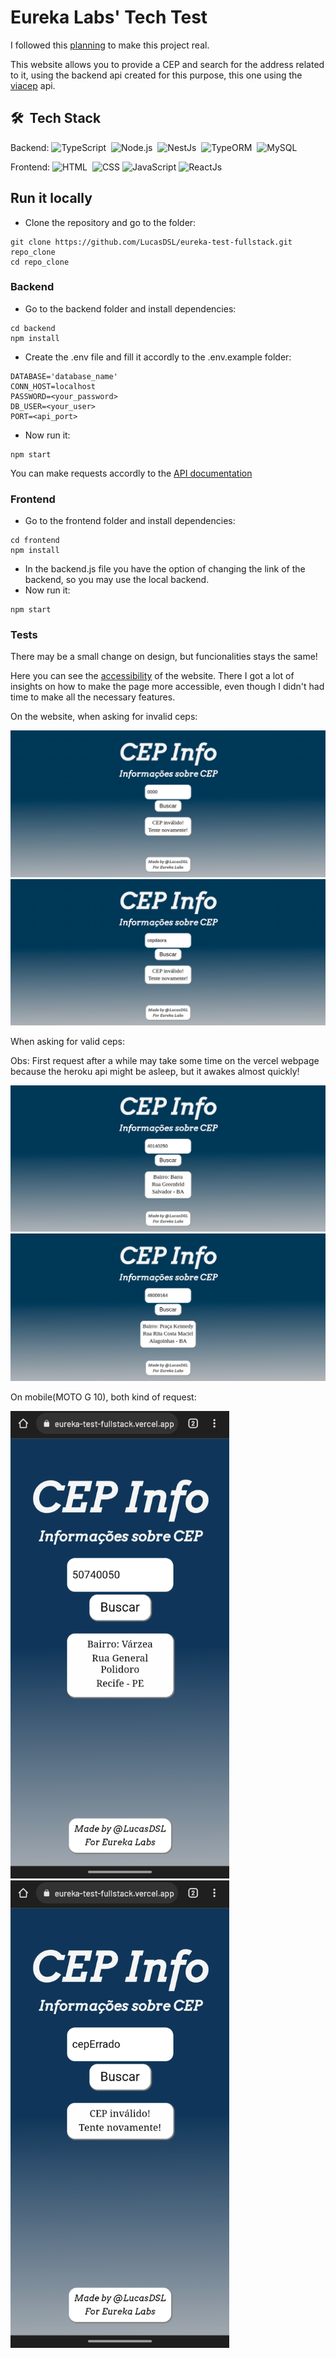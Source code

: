 # Eureka Labs' Tech Test 

I followed this [planning](https://scientific-iridium-246.notion.site/Planning-for-Eureka-s-tech-test-99fe7b24d3a345a1a3bd4f370d7613b2) to make this project real.

This website allows you to provide a CEP and search for the address related to it, using the backend api created for this purpose, this one using the [viacep](https://viacep.com.br/) api.

## 🛠 &nbsp;Tech Stack
Backend: ![TypeScript](https://img.shields.io/badge/-TypeScript-05122A?style=flat&logo=typescript)&nbsp;
![Node.js](https://img.shields.io/badge/-NodeJs-05122A?style=flat&logo=node.js)&nbsp;
![NestJs](https://img.shields.io/badge/-NestJs-05122A?style=flat&logo=nestjs)&nbsp;
![TypeORM](https://img.shields.io/badge/-TypeORM-05122A?style=flat&logo=typeorm)&nbsp;
![MySQL](https://img.shields.io/badge/-MySQL-05122A?style=flat&logo=mysql)&nbsp;

Frontend: ![HTML](https://img.shields.io/badge/-HTML-05122A?style=flat&logo=HTML5)&nbsp;
![CSS](https://img.shields.io/badge/-CSS-05122A?style=flat&logo=CSS3&logoColor=1572B6)&nbsp;![JavaScript](https://img.shields.io/badge/-JavaScript-05122A?style=flat&logo=javascript)&nbsp;![ReactJs](https://img.shields.io/badge/-React-05122A?style=flat&logo=react)&nbsp;

## Run it locally
- Clone the repository and go to the folder: 
```terminal
git clone https://github.com/LucasDSL/eureka-test-fullstack.git repo_clone
cd repo_clone
```  
### Backend

- Go to the backend folder and install dependencies:  
```terminal
cd backend
npm install 
``` 
- Create the .env file and fill it accordly to the .env.example folder:
```env
DATABASE='database_name'
CONN_HOST=localhost
PASSWORD=<your_password>
DB_USER=<your_user>
PORT=<api_port>
```
- Now run it: 
```terminal 
npm start
```
You can make requests accordly to the [API documentation](https://documenter.getpostman.com/view/16085223/UVyxRts6)

### Frontend 
- Go to the frontend folder and install dependencies:  
```terminal
cd frontend
npm install 
``` 
- In the backend.js file you have the option of changing the link of the backend, so you may use the local backend.
- Now run it: 
```terminal 
npm start
```

### Tests
There may be a small change on design, but funcionalities stays the same!

Here you can see the [accessibility](https://accessmonitor.acessibilidade.gov.pt/results/https:%2F%2Feureka-test-fullstack.vercel.app%2F) of the website. There I got a lot of insights on how to make the page more accessible, even though I didn't had time to make all the necessary features.

On the website, when asking for invalid ceps: 
<div>
<img src="./docs/invalidCep.png">
<img src="./docs/invalidCep2.png">
</div>

When asking for valid ceps:

Obs: First request after a while may take some time on the vercel webpage because the heroku api might be asleep, but it awakes almost quickly!
<div>
<img src="./docs/validCep1.png">
<img src="./docs/validCep2.png">
</div>

On mobile(MOTO G 10), both kind of request:
<div >
<img src="./docs/mobile1.png" width="350px">
<img src="./docs/mobile2.png" width="350px">
</div> 
